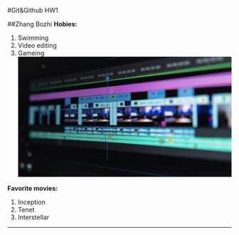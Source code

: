 #Git&Github HW1

##Zhang Bozhi
**Hobies:**
1. Swimming
2. Video editing
3. Gameing
![video editing software](img/video_editing.jpg)

**Favorite movies:**
1. Inception
2. Tenet
3. Interstellar

___

